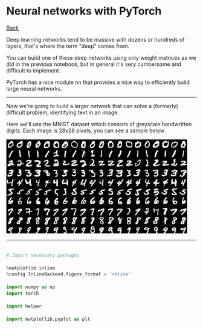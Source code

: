 # Neural networks with PyTorch

[Back](../README.md)

Deep learning networks tend to be massive with dozens or hundreds of layers, that's where the term "deep" comes from.

You can build one of these deep networks using only weight matrices as we did in the previous notebook, but in general it's very cumbersome and difficult to implement.

PyTorch has a nice module nn that provides a nice way to efficiently build large neural networks.

---

Now we're going to build a larger network that can solve a (formerly) difficult problem, identifying text in an image.

Here we'll use the MNIST dataset which consists of greyscale handwritten digits. Each image is 28x28 pixels, you can see a sample below

![numbers](../img/numbers.png)

---

```py

# Import necessary packages

%matplotlib inline
%config InlineBackend.figure_format = 'retina'

import numpy as np
import torch

import helper

import matplotlib.pyplot as plt

```